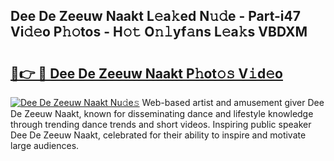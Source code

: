 ## Dee De Zeeuw Naakt L𝚎a𝚔ed N𝚞𝚍e - Part-i47 Vi𝚍𝚎o P𝚑𝚘tos - H𝚘𝚝 O𝚗𝚕yf𝚊ns L𝚎a𝚔s VBDXM

# <h2><a href="http://kf3i8w.oniu.top/?m=Dee+De+Zeeuw+Naakt">🔗👉 🔴 Dee De Zeeuw Naakt P𝚑ot𝚘𝚜 V𝚒d𝚎o</a></h2>

[![Dee De Zeeuw Naakt Nu𝚍e𝚜](https://i.imgur.com/0qMVB7G.gif)](http://kf3i8w.oniu.top/?m=Dee+De+Zeeuw+Naakt)
Web-based artist and amusement giver Dee De Zeeuw Naakt, known for disseminating dance and lifestyle knowledge through trending dance trends and short videos. Inspiring public speaker Dee De Zeeuw Naakt, celebrated for their ability to inspire and motivate large audiences.  
